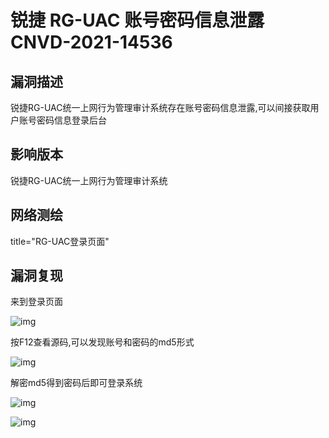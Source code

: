 # 锐捷 RG-UAC 账号密码信息泄露 CNVD-2021-14536

## 漏洞描述

锐捷RG-UAC统一上网行为管理审计系统存在账号密码信息泄露,可以间接获取用户账号密码信息登录后台

## 影响版本

<a-checkbox checked>锐捷RG-UAC统一上网行为管理审计系统</a-checkbox></br>

## 网络测绘

<a-checkbox checked>title="RG-UAC登录页面"</a-checkbox></br>

## 漏洞复现

来到登录页面



![img](https://security-1310978225.cos.ap-beijing.myqcloud.com/public/img/ruijie-1.png)



按F12查看源码,可以发现账号和密码的md5形式



![img](https://security-1310978225.cos.ap-beijing.myqcloud.com/public/img/ruijie-2.png)



解密md5得到密码后即可登录系统



![img](https://security-1310978225.cos.ap-beijing.myqcloud.com/public/img/ruijie-3.png)



![img](https://security-1310978225.cos.ap-beijing.myqcloud.com/public/img/ruijie-4.png)



## 